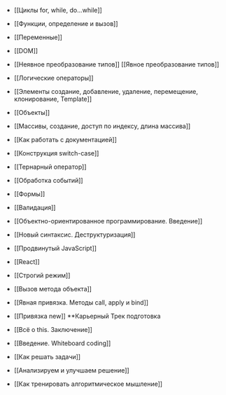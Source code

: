 * [[Циклы for, while, do...while]]
* [[Функции, определение и вызов]]
* [[Переменные]]
* [[DOM]]
* [[Неявное преобразование типов]]  [[Явное преобразование типов]]
* [[Логические операторы]]
* [[Элементы создание, добавление, удаление, перемещение, клонирование, Template]]
* [[Объекты]]
* [[Массивы, создание, доступ по индексу, длина массива]]
* [[Как работать с документацией]]
* [[Конструкция switch-case]]
* [[Тернарный оператор]]
* [[Обработка событий]]
* [[Формы]]
* [[Валидация]]
* [[Объектно-ориентированное программирование. Введение]]
* [[Новый синтаксис. Деструктуризация]]
* [[Продвинутый JavaScript]]
* [[React]]
* [[Строгий режим]]
* [[Вызов метода объекта]]
* [[Явная привязка. Методы call, apply и bind]]
* [[Привязка new]]
**Карьерный Трек подготовка

* [[Всё о this. Заключение]]
* [[Введение. Whiteboard coding]]
* [[Как решать задачи]]
* [[Анализируем и улучшаем решение]]
* [[Как тренировать алгоритмическое мышление]]